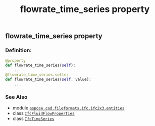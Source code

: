 ﻿---
title: flowrate_time_series property
second_title: Aspose.CAD for Python via .NET API References
description: 
type: docs
weight: 90
url: /python-net/aspose.cad.fileformats.ifc.ifc2x3.entities/ifcfluidflowproperties/flowrate_time_series/
is_root: false
---

## flowrate_time_series property

### Definition:
```python
@property
def flowrate_time_series(self):
    ...
@flowrate_time_series.setter
def flowrate_time_series(self, value):
    ...
```

### See Also
* module [`aspose.cad.fileformats.ifc.ifc2x3.entities`](../../)
* class [`IfcFluidFlowProperties`](/cad/python-net/aspose.cad.fileformats.ifc.ifc2x3.entities/ifcfluidflowproperties)
* class [`IfcTimeSeries`](/cad/python-net/aspose.cad.fileformats.ifc.ifc2x3.entities/ifctimeseries)
